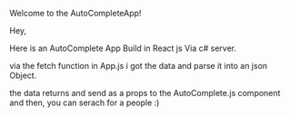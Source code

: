 Welcome to the AutoCompleteApp!

Hey,

Here is an AutoComplete App Build in React js Via c# server.

via the fetch function in App.js i got the data and parse it into an json Object.

the data returns and send as a props to the AutoComplete.js component and then, you can serach for a people :)

